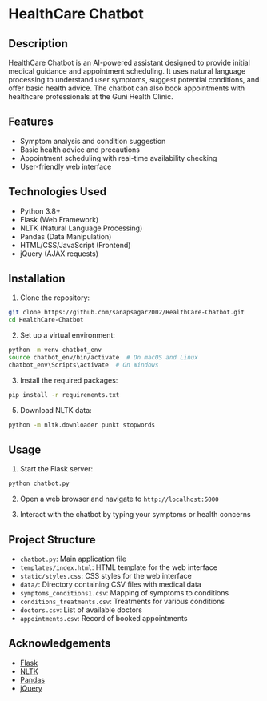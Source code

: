 # HealthCare Chatbot

## Description
HealthCare Chatbot is an AI-powered assistant designed to provide initial medical guidance and appointment scheduling. It uses natural language processing to understand user symptoms, suggest potential conditions, and offer basic health advice. The chatbot can also book appointments with healthcare professionals at the Guni Health Clinic.

## Features
- Symptom analysis and condition suggestion
- Basic health advice and precautions
- Appointment scheduling with real-time availability checking
- User-friendly web interface

## Technologies Used
- Python 3.8+
- Flask (Web Framework)
- NLTK (Natural Language Processing)
- Pandas (Data Manipulation)
- HTML/CSS/JavaScript (Frontend)
- jQuery (AJAX requests)

## Installation

1. Clone the repository:
```bash
git clone https://github.com/sanapsagar2002/HealthCare-Chatbot.git
cd HealthCare-Chatbot
```

2. Set up a virtual environment:
```bash
python -m venv chatbot_env
source chatbot_env/bin/activate  # On macOS and Linux
chatbot_env\Scripts\activate  # On Windows
```

3. Install the required packages:
```bash
pip install -r requirements.txt
```

5. Download NLTK data:
```bash
python -m nltk.downloader punkt stopwords
```

## Usage

1. Start the Flask server:
```bash
python chatbot.py
```
2. Open a web browser and navigate to `http://localhost:5000`

3. Interact with the chatbot by typing your symptoms or health concerns

## Project Structure
- `chatbot.py`: Main application file
- `templates/index.html`: HTML template for the web interface
- `static/styles.css`: CSS styles for the web interface
- `data/`: Directory containing CSV files with medical data
- `symptoms_conditions1.csv`: Mapping of symptoms to conditions
- `conditions_treatments.csv`: Treatments for various conditions
- `doctors.csv`: List of available doctors
- `appointments.csv`: Record of booked appointments
  
## Acknowledgements
- [Flask](https://flask.palletsprojects.com/)
- [NLTK](https://www.nltk.org/)
- [Pandas](https://pandas.pydata.org/)
- [jQuery](https://jquery.com/)
